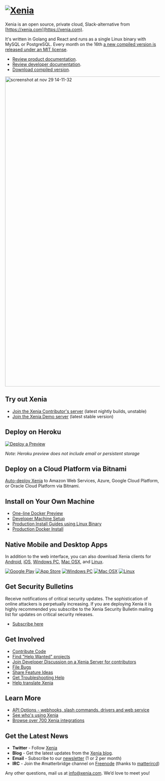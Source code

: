 # [![Xenia](https://user-images.githubusercontent.com/33878967/33095422-7c8aa7a4-ceb8-11e7-810a-4b261fdff6d6.png)](https://xenia.org)

Xenia is an open source, private cloud, Slack-alternative from [https://xenia.com](https://xenia.com).

It's written in Golang and React and runs as a single Linux binary with MySQL or PostgreSQL. Every month on the 16th [a new compiled version is released under an MIT license](https://www.xenia.com/download/).

- [Review product documentation](http://docs.xenia.com/).
- [Review developer documentation](http://developers.xenia.com/).
- [Download compiled version](https://xenia.com/download).

<img width="1006" alt="screenshot at nov 29 14-11-32" src="https://user-images.githubusercontent.com/13119842/56807911-1bf66f00-67fe-11e9-9b7b-96ce9ceab645.png">

## Try out Xenia

- [Join the Xenia Contributor's server](https://pre-release.xenia.com/) (latest nightly builds, unstable)
- [Join the Xenia Demo server](https://demo.xenia.com/signup_email) (latest stable version)

## Deploy on Heroku

[![Deploy a Preview](https://www.herokucdn.com/deploy/button.svg)](https://heroku.com/deploy?template=https://github.com/xzl8028/xenia-heroku)

_Note: Heroku preview does not include email or persistent storage_

## Deploy on a Cloud Platform via Bitnami

[Auto-deploy Xenia](https://xenia.com/download/#bitnami) to Amazon Web Services, Azure, Google Cloud Platform, or Oracle Cloud Platform via Bitnami.

## Install on Your Own Machine

- [One-line Docker Preview](http://docs.xenia.com/install/docker-local-machine.html#one-line-docker-install)
- [Developer Machine Setup](https://docs.xenia.com/developer/dev-setup.html)
- [Production Install Guides using Linux Binary](https://xenia.com/download/)
- [Production Docker Install](https://docs.xenia.com/install/prod-docker.html)

## Native Mobile and Desktop Apps

In addition to the web interface, you can also download Xenia clients for [Android](https://play.google.com/store/apps/details?id=com.xenia.rn), [iOS](https://itunes.apple.com/us/app/xenia/id1257222717?mt=8), [Windows PC](https://docs.xenia.com/install/desktop.html#windows-10-windows-8-1-windows-7), [Mac OSX](https://docs.xenia.com/install/desktop.html#macos-10-9), and [Linux](https://docs.xenia.com/install/desktop.html#linux).

[![Google Play](https://user-images.githubusercontent.com/33878967/33095356-39b6fbf8-ceb8-11e7-8a61-c3a18fa5e658.png)](https://play.google.com/store/apps/details?id=com.xenia.rn)  [![App Store](https://user-images.githubusercontent.com/33878967/33095353-397e69b4-ceb8-11e7-8175-f95a97d5274f.png)](https://itunes.apple.com/us/app/xenia/id1257222717?mt=8)  [![Windows PC](https://user-images.githubusercontent.com/33878967/33095357-39cab8d2-ceb8-11e7-89a6-67dccc571ca3.png)](https://docs.xenia.com/install/desktop.html#windows-10-windows-8-1-windows-7)  [![Mac OSX](https://user-images.githubusercontent.com/33878967/33095355-39a36f2a-ceb8-11e7-9b33-73d4f6d5d6c1.png)](https://docs.xenia.com/install/desktop.html#macos-10-9)  [![Linux](https://user-images.githubusercontent.com/33878967/33095354-3990e256-ceb8-11e7-965d-b00a16e578de.png)](https://docs.xenia.com/install/desktop.html#linux)

## Get Security Bulletins

Receive notifications of critical security updates. The sophistication of online attackers is perpetually increasing. If you are deploying Xenia it is highly recommended you subscribe to the Xenia Security Bulletin mailing list for updates on critical security releases.

- [Subscribe here](https://xenia.com/blog/category/security-updates/)

## Get Involved

- [Contribute Code](http://docs.xenia.com/developer/contribution-guide.html)
- [Find "Help Wanted" projects](https://github.com/xzl8028/xenia-server/issues?page=1&q=is%3Aissue+is%3Aopen+%22Help+Wanted%22&utf8=%E2%9C%93)
- [Join Developer Discussion on a Xenia Server for contributors](https://pre-release.xenia.com/signup_user_complete/?id=f1924a8db44ff3bb41c96424cdc20676)
- [File Bugs](http://www.xenia.org/filing-issues/)
- [Share Feature Ideas](https://www.xenia.org/feature-ideas/)
- [Get Troubleshooting Help](https://forum.xenia.org/t/how-to-use-the-troubleshooting-forum/150)
- [Help translate Xenia](http://docs.xenia.com/developer/localization.html#translation-process)

## Learn More

- [API Options - webhooks, slash commands, drivers and web service](https://api.xenia.com/)
- [See who's using Xenia](https://xenia.com/blog/category/customer-stories/)
- [Browse over 700 Xenia integrations](https://integrations.xenia.com/)

## Get the Latest News

- **Twitter** - Follow [Xenia](https://twitter.com/xenia)
- **Blog** - Get the latest updates from the [Xenia blog](https://xenia.com/blog/).
- **Email** - Subscribe to our [newsletter](http://xenia.us11.list-manage.com/subscribe?u=6cdba22349ae374e188e7ab8e&id=2add1c8034) (1 or 2 per month)
- **IRC** - Join the #matterbridge channel on [Freenode](https://freenode.net/) (thanks to [matterircd](https://github.com/42wim/matterircd))

Any other questions, mail us at info@xenia.com. We’d love to meet you!
